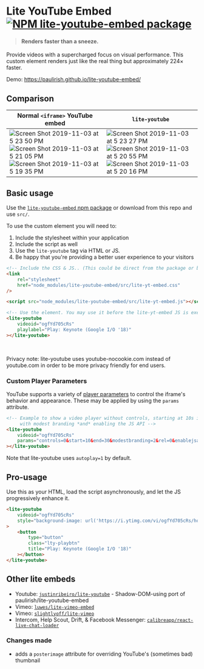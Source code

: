 # Lite YouTube Embed [![NPM lite-youtube-embed package](https://img.shields.io/npm/v/lite-youtube-embed.svg)](https://npmjs.org/package/lite-youtube-embed)

> #### Renders faster than a sneeze.

Provide videos with a supercharged focus on visual performance.
This custom element renders just like the real thing but approximately 224× faster.

Demo: https://paulirish.github.io/lite-youtube-embed/

## Comparison

| Normal `<iframe>` YouTube embed                                                                                                                                                                                                                                                                                                                                                                                                  | `lite-youtube`                                                                                                                                                                                                                                                                                                                                                                                                                   |
| -------------------------------------------------------------------------------------------------------------------------------------------------------------------------------------------------------------------------------------------------------------------------------------------------------------------------------------------------------------------------------------------------------------------------------- | -------------------------------------------------------------------------------------------------------------------------------------------------------------------------------------------------------------------------------------------------------------------------------------------------------------------------------------------------------------------------------------------------------------------------------- |
| ![Screen Shot 2019-11-03 at 5 23 50 PM](https://user-images.githubusercontent.com/39191/68095560-5c930d00-fe5f-11e9-8104-e73e77a21287.png) ![Screen Shot 2019-11-03 at 5 21 05 PM](https://user-images.githubusercontent.com/39191/68095562-5d2ba380-fe5f-11e9-8b5f-18f451b0716d.png) ![Screen Shot 2019-11-03 at 5 19 35 PM](https://user-images.githubusercontent.com/39191/68095565-5d2ba380-fe5f-11e9-835d-85d37df71f52.png) | ![Screen Shot 2019-11-03 at 5 23 27 PM](https://user-images.githubusercontent.com/39191/68095561-5d2ba380-fe5f-11e9-9393-e2206a64c8bf.png) ![Screen Shot 2019-11-03 at 5 20 55 PM](https://user-images.githubusercontent.com/39191/68095563-5d2ba380-fe5f-11e9-8f9a-f5c4a774cd56.png) ![Screen Shot 2019-11-03 at 5 20 16 PM](https://user-images.githubusercontent.com/39191/68095564-5d2ba380-fe5f-11e9-908f-7e12eab8b2ad.png) |

## Basic usage

Use the [`lite-youtube-embed` npm package](https://www.npmjs.com/package/lite-youtube-embed) or download from this repo and use `src/`.

To use the custom element you will need to:

1. Include the stylesheet within your application
1. Include the script as well
1. Use the `lite-youtube` tag via HTML or JS.
1. Be happy that you're providing a better user experience to your visitors

```html
<!-- Include the CSS & JS.. (This could be direct from the package or bundled) -->
<link
	rel="stylesheet"
	href="node_modules/lite-youtube-embed/src/lite-yt-embed.css"
/>

<script src="node_modules/lite-youtube-embed/src/lite-yt-embed.js"></script>

<!-- Use the element. You may use it before the lite-yt-embed JS is executed. -->
<lite-youtube
	videoid="ogfYd705cRs"
	playlabel="Play: Keynote (Google I/O '18)"
></lite-youtube>
```

<br>

Privacy note: lite-youtube uses youtube-nocookie.com instead of youtube.com in order
to be more privacy friendly for end users.

### Custom Player Parameters

YouTube supports a variety of [player parameters](https://developers.google.com/youtube/player_parameters#Parameters) to control the iframe's behavior and appearance.
These may be applied by using the `params` attribute.

```html
<!-- Example to show a video player without controls, starting at 10s in, ending at 20s,
     with modest branding *and* enabling the JS API -->
<lite-youtube
	videoid="ogfYd705cRs"
	params="controls=0&start=10&end=30&modestbranding=2&rel=0&enablejsapi=1"
></lite-youtube>
```

Note that lite-youtube uses `autoplay=1` by default.

## Pro-usage

Use this as your HTML, load the script asynchronously, and let the JS progressively enhance it.

```html
<lite-youtube
	videoid="ogfYd705cRs"
	style="background-image: url('https://i.ytimg.com/vi/ogfYd705cRs/hqdefault.jpg');"
>
	<button
		type="button"
		class="lty-playbtn"
		title="Play: Keynote (Google I/O '18)"
	></button>
</lite-youtube>
```

## Other lite embeds

-   Youtube: [`justinribeiro/lite-youtube`](https://github.com/justinribeiro/lite-youtube) - Shadow-DOM-using port of paulirish/lite-youtube-embed
-   Vimeo: [`luwes/lite-vimeo-embed`](https://github.com/luwes/lite-vimeo-embed)
-   Vimeo: [`slightlyoff/lite-vimeo`](https://github.com/slightlyoff/lite-vimeo)
-   Intercom, Help Scout, Drift, & Facebook Messenger: [`calibreapp/react-live-chat-loader`](https://github.com/calibreapp/react-live-chat-loader)

### Changes made

-   adds a `posterimage` attribute for overriding YouTube's (sometimes bad) thumbnail
